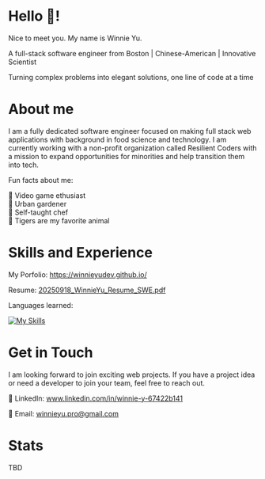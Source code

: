 # Hello 👋! 

Nice to meet you. My name is Winnie Yu. 

A full-stack software engineer from Boston | Chinese-American | Innovative Scientist 

Turning complex problems into elegant solutions, one line of code at a time

# About me

I am a fully dedicated software engineer focused on making full stack web applications with background in food science and technology. I am currently working with a non-profit organization called Resilient Coders with a mission to expand opportunities for minorities and help transition them into tech.

Fun facts about me:

👾 Video game ethusiast \
🌱 Urban gardener \
🍲 Self-taught chef \
🐯 Tigers are my favorite animal 

# Skills and Experience

My Porfolio: https://winnieyudev.github.io/

Resume: [20250918_WinnieYu_Resume_SWE.pdf](https://github.com/user-attachments/files/22418029/20250918_WinnieYu_Resume_SWE.pdf)

Languages learned: 

[![My Skills](https://skillicons.dev/icons?i=js,html,css,ruby,sass,bootstrap,rails,react,vite,nodejs,express,mongo,sqlite,postman,git,tailwind,vercel,stackoverflow,vscode,wordpress)](https://skillicons.dev)

# Get in Touch

I am looking forward to join exciting web projects. If you have a project idea or need a developer to join your team, feel free to reach out.

💼 LinkedIn: www.linkedin.com/in/winnie-y-67422b141

📧 Email: winnieyu.pro@gmail.com

# Stats

TBD

